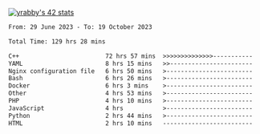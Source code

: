 
[![yrabby's 42 stats](https://badge42.vercel.app/api/v2/cljfd5ku6003508mg283uc00s/stats?cursusId=21&coalitionId=64)](https://github.com/JaeSeoKim/badge42)

<!--START_SECTION:waka-->

```txt
From: 29 June 2023 - To: 19 October 2023

Total Time: 129 hrs 28 mins

C++                        72 hrs 57 mins  >>>>>>>>>>>>>>-----------   56.34 %
YAML                       8 hrs 15 mins   >>-----------------------   06.38 %
Nginx configuration file   6 hrs 50 mins   >------------------------   05.29 %
Bash                       6 hrs 26 mins   >------------------------   04.98 %
Docker                     6 hrs 3 mins    >------------------------   04.67 %
Other                      4 hrs 53 mins   >------------------------   03.78 %
PHP                        4 hrs 10 mins   >------------------------   03.22 %
JavaScript                 4 hrs           >------------------------   03.10 %
Python                     2 hrs 44 mins   >------------------------   02.12 %
HTML                       2 hrs 10 mins   -------------------------   01.68 %
```

<!--END_SECTION:waka-->